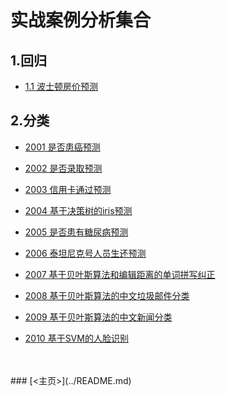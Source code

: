 # 实战案例分析集合
## 1.回归
- [1.1 波士顿房价预测](./Lecture_01/README.md)

## 2.分类
- [2001 是否患癌预测](./Lecture_02/README.md)

- [2002 是否录取预测](./Lecture_02/README.md)
- [2003 信用卡通过预测](./Lecture_03/README.md)
- [2004 基于决策树的iris预测](./Lecture_04/README.md)
- [2005 是否患有糖尿病预测](./Lecture_05/README.md)
- [2006 泰坦尼克号人员生还预测](./Lecture_05/README.md)
- [2007 基于贝叶斯算法和编辑距离的单词拼写纠正](./Lecture_06/README.md)
- [2008 基于贝叶斯算法的中文垃圾邮件分类](./Lecture_06/README.md)
- [2009 基于贝叶斯算法的中文新闻分类](./Lecture_06/README.md)
- [2010 基于SVM的人脸识别](./Lecture_07/README.md)<br>
<br>
<br>
### [<主页>](../README.md)
